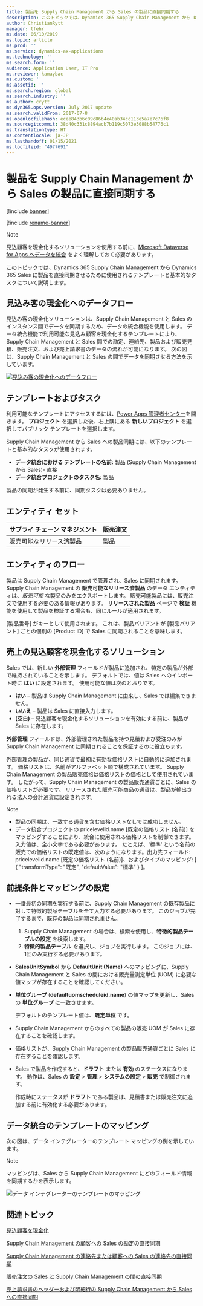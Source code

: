 ```yaml
---
title: 製品を Supply Chain Management から Sales の製品に直接同期する
description: このトピックでは、Dynamics 365 Supply Chain Management から Dynamics 365 Sales に製品を同期させるために使用されるテンプレートと基本的なタスクについて説明します。
author: ChristianRytt
manager: tfehr
ms.date: 06/10/2019
ms.topic: article
ms.prod: ''
ms.service: dynamics-ax-applications
ms.technology: ''
ms.search.form: ''
audience: Application User, IT Pro
ms.reviewer: kamaybac
ms.custom: ''
ms.assetid: ''
ms.search.region: global
ms.search.industry: ''
ms.author: crytt
ms.dyn365.ops.version: July 2017 update
ms.search.validFrom: 2017-07-8
ms.openlocfilehash: ecee843b6c09c86b4e40ab34cc113e5a7e7c76f8
ms.sourcegitcommit: 38d40c331c8894acb7b119c5073e3088b54776c1
ms.translationtype: HT
ms.contentlocale: ja-JP
ms.lasthandoff: 01/15/2021
ms.locfileid: "4977691"
---
```

# <a name="synchronize-products-directly-from-supply-chain-management-to-products-in-sales"></a>製品を Supply Chain Management から Sales の製品に直接同期する

[!include [banner](../includes/banner.md)]

[!include [rename-banner](~/includes/cc-data-platform-banner.md)]

> [!NOTE]
> 見込顧客を現金化するソリューションを使用する前に、[Microsoft Dataverse for Apps へデータを統合](https://docs.microsoft.com/powerapps/administrator/data-integrator) をよく理解しておく必要があります。

このトピックでは、Dynamics 365 Supply Chain Management から Dynamics 365 Sales に製品を直接同期させるために使用されるテンプレートと基本的なタスクについて説明します。

## <a name="data-flow-in-prospect-to-cash"></a>見込み客の現金化へのデータフロー

見込み客の現金化ソリューションは、Supply Chain Management と Sales のインスタンス間でデータを同期するため、データの統合機能を使用します。 データ統合機能で利用可能な見込み顧客を現金化するテンプレートにより、Supply Chain Management と Sales 間での勘定、連絡先、製品および販売見積、販売注文、および売上請求書のデータの流れが可能になります。 次の図は、Supply Chain Management と Sales の間でデータを同期させる方法を示しています。

[![見込み客の現金化へのデータフロー](./media/prospect-to-cash-data-flow.png)](./media/prospect-to-cash-data-flow.png)

## <a name="templates-and-tasks"></a>テンプレートおよびタスク

利用可能なテンプレートにアクセスするには、[Power Apps 管理者センター](https://admin.powerapps.com/dataintegration)を開きます。 **プロジェクト** を選択した後、右上隅にある **新しいプロジェクト** を選択してパブリック テンプレートを選択します。

Supply Chain Management から Sales への製品同期には、以下のテンプレートと基本的なタスクが使用されます。

- **データ統合における テンプレートの名前:** 製品 (Supply Chain Management から Sales)- 直接
- **データ統合プロジェクトのタスク名:** 製品

製品の同期が発生する前に、同期タスクは必要ありません。

## <a name="entity-set"></a>エンティティ セット

| サプライ チェーン マネジメント    | 販売注文    |
|----------------------------|----------|
| 販売可能なリリース済製品 | 製品 |

## <a name="entity-flow"></a>エンティティのフロー

製品は Supply Chain Management で管理され、Sales に同期されます。 Supply Chain Management の **販売可能なリリース済製品** のデータ エンティティは、*販売可能* な製品のみをエクスポートします。 販売可能製品には、販売注文で使用する必要のある情報があります。 **リリースされた製品** ページで **検証** 機能を使用して製品を検証する場合も、同じルールが適用されます。

[製品番号] がキーとして使用されます。 これは、製品バリアントが [製品バリアント] ごとの個別の [Product ID] で Sales に同期されることを意味します。

## <a name="prospect-to-cash-solution-for-sales"></a>売上の見込顧客を現金化するソリューション

Sales では、新しい **外部管理** フィールドが製品に追加され、特定の製品が外部で維持されていることを示します。 デフォルトでは、値は Sales へのインポート時に **はい** に設定されます。 使用可能な値は次のとおりです。

- **はい** – 製品は Supply Chain Management に由来し、Sales では編集できません。
- **いいえ** – 製品は Sales に直接入力します。
- **(空白)** – 見込顧客を現金化するソリューションを有効にする前に、製品が Sales に存在します。

**外部管理** フィールドは、外部管理された製品を持つ見積および受注のみが Supply Chain Management に同期されることを保証するのに役立ちます。

外部管理の製品が、同じ通貨で最初に有効な価格リストに自動的に追加されます。 価格リストは、名前がアルファベット順で構成されています。 Supply Chain Management の製品販売価格は価格リストの価格として使用されています。 したがって、Supply Chain Management の製品販売通貨ごとに、Sales の価格リストが必要です。 リリースされた販売可能商品の通貨は、製品が輸出される法人の会計通貨に設定されます。

> [!NOTE]
> - 製品の同期は、一致する通貨を含む価格リストなしでは成功しません。
> - データ統合プロジェクトの pricelevelid.name [既定の価格リスト (名前)] をマッピングすることにより、統合に使用される価格リストを制御できます。 入力値は、全小文字である必要があります。 たとえば、'標準' という名前の販売での価格リストの既定値は、次のようになります。出力先フィールド: pricelevelid.name [既定の価格リスト (名前)]、およびタイプのマッピング: [ { "transformType": "既定", "defaultValue": "標準" } ]。

## <a name="preconditions-and-mapping-setup"></a>前提条件とマッピングの設定

- 一番最初の同期を実行する前に、Supply Chain Management の既存製品に対して特徴的製品テーブルを全て入力する必要があります。 このジョブが完了するまで、既存の製品は同期されません。

    1. Supply Chain Management の場合は、検索を使用し、**特徴的製品テーブルの設定** を検索します。
    2. **特徴的製品テーブル** を選択し、ジョブを実行します。 このジョブには、1回のみ実行する必要があります。

- **SalesUnitSymbol** から **DefaultUnit (Name)** へのマッピングに、Supply Chain Management と Sales の間における販売量測定単位 (UOM) に必要な値マップが存在することを確認してください。
- **単位グループ** (**defaultuomscheduleid.name**) の値マップを更新し、Sales の **単位グループ** に一致させます。

    デフォルトのテンプレート値は、**既定単位** です。

- Supply Chain Management からのすべての製品の販売 UOM が Sales に存在することを確認します。
- 価格リストが、Supply Chain Management の製品販売通貨ごとに Sales に存在することを確認します。
- Sales で製品を作成すると、**ドラフト** または **有効** のステータスになります。 動作は、Sales の **設定** > **管理** > **システムの設定** > **販売** で制御されます。

    作成時にステータスが **ドラフト** である製品は、見積書または販売注文に追加する前に有効化する必要があります。

## <a name="template-mapping-in-data-integration"></a>データ統合のテンプレートのマッピング

次の図は、データ インテグレーターのテンプレート マッピングの例を示しています。 

> [!NOTE]
> マッピングは、Sales から Supply Chain Management にどのフィールド情報を同期するかを表示します。

![データ インテグレーターのテンプレートのマッピング](./media/products-direct-template-mapping-data-integrator-1.png)


## <a name="related-topics"></a>関連トピック

[見込顧客を現金化](prospect-to-cash.md)

[Supply Chain Management の顧客への Sales の勘定の直接同期](accounts-template-mapping-direct.md)

[Supply Chain Management の連絡先または顧客への Sales の連絡先の直接同期](contacts-template-mapping-direct.md)

[販売注文の Sales と Supply Chain Management の間の直接同期](sales-order-template-mapping-direct-two-ways.md)

[売上請求書のヘッダーおよび明細行の Supply Chain Management から Sales への直接同期](sales-invoice-template-mapping-direct.md)



